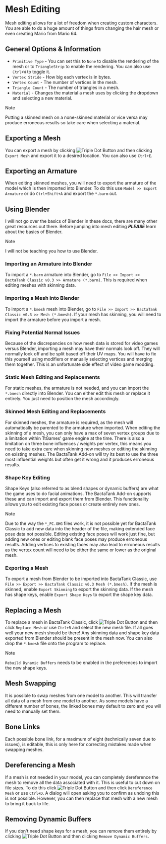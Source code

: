 # Mesh Editing
Mesh editing allows for a lot of freedom when creating custom characters. You are able to do a huge amount of things from changing the hair mesh or even creating Mario from Mario 64.

## General Options & Information
- `Primitive Type` - You can set this to `None` to disable the rendering of the mesh or to `TriangleStrip` to enable the rendering. You can also use `Ctrl+W` to toggle it.
- `Vertex Stride` - How big each vertex is in bytes.
- `Vertex Count` - The number of vertices in the mesh.
- `Triangle Count` - The number of triangles in a mesh.
- `Material` - Changes the material a mesh uses by clicking the dropdown and selecting a new material.

> [!NOTE]
> Putting a skinned mesh on a none-skinned material or vice versa may produce erroneous results so take care when selecting a material.

## Exporting a Mesh
You can export a mesh by clicking ![Triple Dot Button](https://i.imgur.com/xhwAmwR.png) and then clicking `Export Mesh` and export it to a desired location. You can also use `Ctrl+E`.

## Exporting an Armature
When editing skinned meshes, you will need to export the armature of the model which is then imported into Blender. To do this use `Model >> Export Armature` or do `Ctrl+Shift+A` and export the `*.barm` out.

## Using Blender
I will not go over the basics of Blender in these docs, there are many other great resources out there. Before jumping into mesh editing ***PLEASE*** learn about the basics of Blender.

> [!NOTE]
> I will not be teaching you how to use Blender.

### Importing an Armature into Blender
To import a `*.barm` armature into Blender, go to `File >> Import >> BactaTank Classic v0.3 >> Armature (*.barm)`. This is required when editing meshes with skinning data.

### Importing a Mesh into Blender
To import a `*.bmesh` mesh into Blender, go to `File >> Import >> BactaTank Classic v0.3 >> Mesh (*.bmesh)`. If your mesh has skinning, you will need to import the armature before you import a mesh.

### Fixing Potential Normal Issues
Because of the discrepancies on how mesh data is stored for video games versus Blender, importing a mesh may have their normals look off. They will normally look off and be split based off their UV maps. You will have to fix this yourself using modifiers or manually selecting vertices and merging them together. This is an unfortunate side effect of video game modding.

### Static Mesh Editing and Replacements
For static meshes, the armature is not needed, and you can import the `*.bmesh` directly into Blender. You can either edit this mesh or replace it entirely. You just need to position the mesh accordingly.

### Skinned Mesh Editing and Replacements
For skinned meshes, the armature is required, as the mesh will automatically be parented to the armature when imported. When editing the skinning of a mesh, you can only have a max of seven vertex groups due to a limitation within TtGames' game engine at the time. There is also a limitation on three bone influences / weights per vertex, this means you need to take extra care when skinning new meshes or editing the skinning on existing meshes. The BactaTank Add-on will try its best to use the three most influential weights but often get it wrong and it produces erroneous results.

### Shape Key Editing
Shape Keys (also referred to as blend shapes or dynamic buffers) are what the game uses to do facial animations. The BactaTank Add-on supports these and can import and export them from Blender. This functionality allows you to edit existing face poses or create entirely new ones.

> [!NOTE]
> Due to the way the `*_PC.GHG` files work, it is not possible yet for BactaTank Classic to add new data into the header of the file, making extended face pose data not possible. Editing existing face poses will work just fine, but adding new ones or editing blank face poses may produce erroneous results. Adding vertices to existing faces may also lead to erroneous results as the vertex count will need to be either the same or lower as the original mesh.

### Exporting a Mesh
To export a mesh from Blender to be imported into BactaTank Classic, use `File >> Export >> BactaTank Classic v0.3 Mesh (*.bmesh)`. If the mesh is skinned, enable `Export Skinning` to export the skinning data. If the mesh has shape keys, enable `Export Shape Keys` to export the shape key data.

## Replacing a Mesh
To replace a mesh in BactaTank Classic, click ![Triple Dot Button](https://i.imgur.com/xhwAmwR.png) and then click `Replace Mesh` or use `Ctrl+R` and select the new mesh file. If all goes well your new mesh should be there! Any skinning data and shape key data exported from Blender should be present in the mesh now. You can also drop the `*.bmesh` file onto the program to replace.

> [!NOTE]
> `Rebuild Dynamic Buffers` needs to be enabled in the preferences to import the new shape keys.

## Mesh Swapping
It is possible to swap meshes from one model to another. This will transfer all data of a mesh from one model to another. As some models have a different number of bones, the linked bones may default to zero and you will need to manually set them.

## Bone Links
Each possible bone link, for a maximum of eight (technically seven due to issues), is editable, this is only here for correcting mistakes made when swapping meshes.

## Dereferencing a Mesh
If a mesh is not needed in your model, you can completely dereference the mesh to remove all the data associated with it. This is useful to cut down on file sizes. To do this click ![Triple Dot Button](https://i.imgur.com/xhwAmwR.png) and then click `Dereference Mesh` or use `Ctrl+D`. A dialog will open asking you to confirm as undoing this is not possible. However, you can then replace that mesh with a new mesh to bring it back to life.

## Removing Dynamic Buffers
If you don't need shape keys for a mesh, you can remove them entirely by clicking ![Triple Dot Button](https://i.imgur.com/xhwAmwR.png) and then clicking `Remove Dynamic Buffers`.